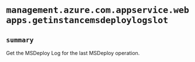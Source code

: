 # `management.azure.com.appservice.webapps.getinstancemsdeploylogslot`

## `summary`
Get the MSDeploy Log for the last MSDeploy operation.


